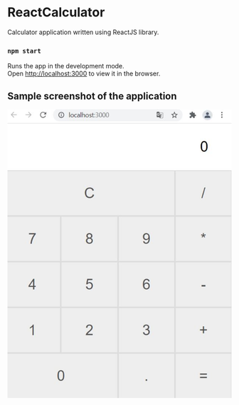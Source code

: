 # ReactCalculator

Calculator application written using ReactJS library.

### `npm start`

Runs the app in the development mode.\
Open [http://localhost:3000](http://localhost:3000) to view it in the browser.

## Sample screenshot of the application

![alt text](https://github.com/python27/ReactCalculator/blob/master/Screenshot/Calc.jpg?raw=true)
